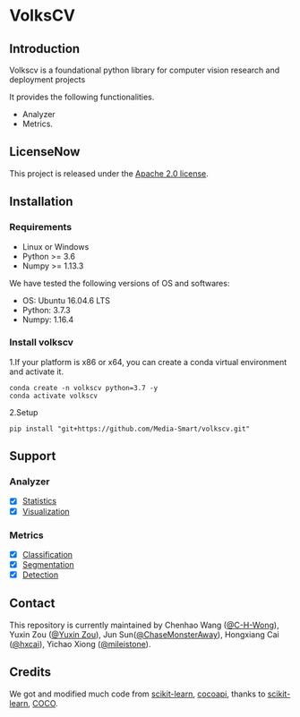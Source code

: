 # VolksCV

## Introduction

Volkscv is a foundational python library for computer vision research and deployment projects

It provides the following functionalities.

- Analyzer
- Metrics.

## LicenseNow

This project is released under the [Apache 2.0 license](LICENSE).

## Installation

### Requirements

- Linux or Windows
- Python >= 3.6
- Numpy >= 1.13.3

We have tested the following versions of OS and softwares:

- OS: Ubuntu 16.04.6 LTS
- Python: 3.7.3
- Numpy: 1.16.4

### Install volkscv

1.If your platform is x86 or x64, you can create a conda virtual environment and activate it.

```shell
conda create -n volkscv python=3.7 -y
conda activate volkscv
```

2.Setup

```shell
pip install "git+https://github.com/Media-Smart/volkscv.git"
```

## Support

### Analyzer

- [x] [Statistics](https://github.com/ChaseMonsterAway/volkscv/tree/master/volkscv/analyzer/statistics)
- [x] [Visualization](https://github.com/ChaseMonsterAway/volkscv/tree/master/volkscv/analyzer/visualization)

### Metrics

- [x] [Classification](https://github.com/Media-Smart/volkscv/tree/master/volkscv/metrics/classification)
- [x] [Segmentation](https://github.com/Media-Smart/volkscv/tree/master/volkscv/metrics/segmentation)
- [x] [Detection](https://github.com/Media-Smart/volkscv/tree/master/volkscv/metrics/detection)

## Contact

This repository is currently maintained by Chenhao Wang ([@C-H-Wong](http://github.com/C-H-Wong)), Yuxin Zou ([@Yuxin Zou](https://github.com/YuxinZou)), Jun Sun([@ChaseMonsterAway](https://github.com/ChaseMonsterAway)), Hongxiang Cai ([@hxcai](http://github.com/hxcai)), Yichao Xiong ([@mileistone](https://github.com/mileistone)).

## Credits

We got and modified much code from [scikit-learn](https://github.com/scikit-learn/scikit-learn), [cocoapi](https://github.com/cocodataset/cocoapi),
thanks to [scikit-learn](https://github.com/scikit-learn/scikit-learn), [COCO](https://github.com/cocodataset).
